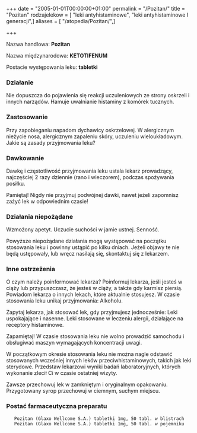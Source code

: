 +++
date = "2005-01-01T00:00:00+01:00"
permalink = "/Pozitan/"
title = "Pozitan"
rodzajelekow = [ "leki antyhistaminowe", "leki antyhistaminowe I generacji",]
aliases = [ "/atopedia/Pozitan/",]

+++

Nazwa handlowa: **Pozitan**

Nazwa międzynarodowa: **KETOTIFENUM**

Postacie występowania leku: **tabletki**

### Działanie

Nie dopuszcza do pojawienia się reakcji uczuleniowych ze strony oskrzeli i innych narządów. Hamuje uwalnianie histaminy z komórek tucznych.

### Zastosowanie

Przy zapobieganiu napadom dychawicy oskrzelowej. W alergicznym nieżycie nosa, alergicznym zapaleniu skóry, uczuleniu wieloukładowym. Jakie są zasady przyjmowania leku?

### Dawkowanie

Dawkę i częstotliwość przyjmowania leku ustala lekarz prowadzący, najczęściej 2 razy dziennie (rano i wieczorem), podczas spożywania posiłku.

Pamiętaj! Nigdy nie przyjmuj podwójnej dawki, nawet jeżeli zapomnisz zażyć lek w odpowiednim czasie!

### Działania niepożądane

Wzmożony apetyt. Uczucie suchości w jamie ustnej. Senność.

Powyższe niepożądane działania mogą występować na początku stosowania leku i powinny ustąpić po kilku dniach. Jeżeli objawy te nie będą ustępowały, lub wręcz nasilają się, skontaktuj się z lekarzem.

### Inne ostrzeżenia

O czym należy poinformować lekarza? Poinformuj lekarza, jeśli jesteś w ciąży lub przypuszczasz, że jesteś w ciąży, a także gdy karmisz piersią. Powiadom lekarza o innych lekach, które aktualnie stosujesz. W czasie stosowania leku unikaj przyjmowania: Alkoholu.

Zapytaj lekarza, jak stosować lek, gdy przyjmujesz jednocześnie: Leki uspokajające i nasenne. Leki stosowane w leczeniu alergii, działające na receptory histaminowe.

Zapamiętaj! W czasie stosowania leku nie wolno prowadzić samochodu i obsługiwać maszyn wymagających koncentracji uwagi.

W początkowym okresie stosowania leku nie można nagle odstawić stosowanych wcześniej innych leków przeciwhistaminowych, takich jak leki sterydowe. Przedstaw lekarzowi wyniki badań laboratoryjnych, których wykonanie zlecił Ci w czasie ostatniej wizyty.

Zawsze przechowuj lek w zamkniętym i oryginalnym opakowaniu. Przygotowany syrop przechowuj w ciemnym, suchym miejscu.

### Postać farmaceutyczna preparatu

`   Pozitan (Glaxo Wellcome S.A.) tabletki 1mg, 50 tabl. w blistrach`
`   Pozitan (Glaxo Wellcome S.A.) tabletki 1mg, 50 tabl. w pojemniku`
